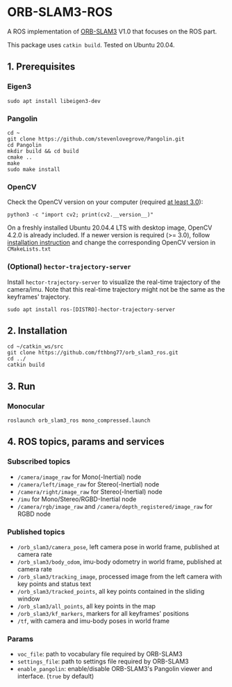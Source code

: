 # ORB-SLAM3-ROS

A ROS implementation of [ORB-SLAM3](https://github.com/UZ-SLAMLab/ORB_SLAM3) V1.0 that focuses on the ROS part.

This package uses ```catkin build```. Tested on Ubuntu 20.04.
## 1. Prerequisites
### Eigen3
```
sudo apt install libeigen3-dev
```
### Pangolin
```
cd ~
git clone https://github.com/stevenlovegrove/Pangolin.git
cd Pangolin
mkdir build && cd build
cmake ..
make
sudo make install
```
### OpenCV
Check the OpenCV version on your computer (required [at least 3.0](https://github.com/UZ-SLAMLab/ORB_SLAM3)):
```
python3 -c "import cv2; print(cv2.__version__)" 
```
On a freshly installed Ubuntu 20.04.4 LTS with desktop image, OpenCV 4.2.0 is already included. If a newer version is required (>= 3.0), follow [installation instruction](https://docs.opencv.org/4.x/d0/d3d/tutorial_general_install.html) and change the corresponding OpenCV version in `CMakeLists.txt`

### (Optional) `hector-trajectory-server`
Install `hector-trajectory-server` to visualize the real-time trajectory of the camera/imu. Note that this real-time trajectory might not be the same as the keyframes' trajectory.
```
sudo apt install ros-[DISTRO]-hector-trajectory-server
```
## 2. Installation
```
cd ~/catkin_ws/src
git clone https://github.com/fthbng77/orb_slam3_ros.git
cd ../
catkin build
```
## 3. Run
### Monocular

```
roslaunch orb_slam3_ros mono_compressed.launch
```

## 4. ROS topics, params and services
### Subscribed topics
- `/camera/image_raw` for Mono(-Inertial) node
- `/camera/left/image_raw` for Stereo(-Inertial) node
- `/camera/right/image_raw` for Stereo(-Inertial) node
- `/imu` for Mono/Stereo/RGBD-Inertial node
- `/camera/rgb/image_raw` and `/camera/depth_registered/image_raw` for RGBD node
### Published topics
- `/orb_slam3/camera_pose`, left camera pose in world frame, published at camera rate
- `/orb_slam3/body_odom`, imu-body odometry in world frame, published at camera rate
- `/orb_slam3/tracking_image`, processed image from the left camera with key points and status text
- `/orb_slam3/tracked_points`, all key points contained in the sliding window
- `/orb_slam3/all_points`, all key points in the map
- `/orb_slam3/kf_markers`, markers for all keyframes' positions
- `/tf`, with camera and imu-body poses in world frame
### Params
- `voc_file`: path to vocabulary file required by ORB-SLAM3
- `settings_file`: path to settings file required by ORB-SLAM3
- `enable_pangolin`: enable/disable ORB-SLAM3's Pangolin viewer and interface. (`true` by default)
